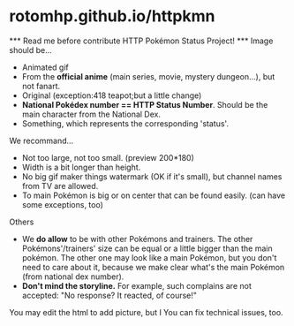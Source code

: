 # rotomhp.github.io/httpkmn
*** Read me before contribute HTTP Pokémon Status Project! ***
Image should be...
* Animated gif
* From the <b>official anime</b> (main series, movie, mystery dungeon...), but not fanart.
* Original (exception:418 teapot;but a little change)
* <b>National Pokédex number == HTTP Status Number</b>. Should be the main character from the National Dex.
* Something, which represents the corresponding 'status'.

We recommand...
* Not too large, not too small. (preview 200*180)
* Width is a bit longer than height.
* No big gif maker things watermark (OK if it's small), but channel names from TV are allowed.
* To main Pokémon is big or on center that can be found easily. (can have some exceptions, too)

Others
* We <b>do allow</b> to be with other Pokémons and trainers. The other Pokémons'/trainers' size can be equal or a little bigger than the main pokémon. The other one may look like a main Pokémon, but you don't need to care about it, because we make clear what's the main Pokémon (from national dex number).
* <b>Don't mind the storyline.</b> For example, such complains are not accepted: "No response? It reacted, of course!"


You may edit the html to add picture, but I
You can fix technical issues, too.
